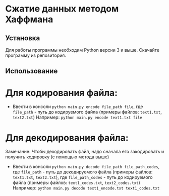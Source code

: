 # Сжатие данных методом Хаффмана


## Установка

Для работы программы необходим Python версии 3 и выше.
Скачайте программу из репозитория.

## Использование

# Для кодирования файла:
- Ввести в консоли `python main.py encode file_path file`, 
где `file_path` - путь до кодируемого файла (примеры файлов: `text1.txt`, `text2.txt`)
Например: `python main.py encode text1.txt file`

# Для декодирования файла:
Замечание: Чтобы декодировать файл, надо сначала его закодировать и получить кодировку (с помощью метода выше)
- Ввести в консоли `python main.py decode file_path file_path_codes`, 
где `file_path` - путь до декодируемого файла (примеры файлов: `text1.txt`, `text2.txt`),
где `file_path_codes` - путь до кодируемого файла (примеры файлов: `text1_codes.txt`, `text2_codes.txt`)
Например: `python main.py decode text1_encode.txt text1_codes.txt`